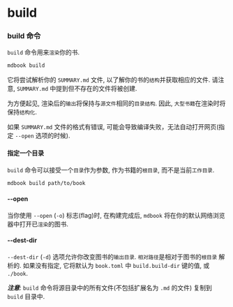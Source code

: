 # build

### build 命令

`build` 命令用来`渲染`你的书.

```bash
mdbook build
```

它将尝试解析你的 `SUMMARY.md` 文件, 以了解你的书的`结构`并获取相应的文件. 请注意, `SUMMARY.md` 中提到但不存在的文件将被创建.

为方便起见, 渲染后的`输出`将保持与`源文件`相同的`目录结构`. 因此, `大型书籍`在渲染时将保持`结构化`.

如果 `SUMMARY.md` 文件的格式有错误, 可能会导致编译失败，无法自动打开网页(指定 `--open` 选项的时候).

#### 指定一个目录

`build` 命令可以接受一个`目录`作为参数, 作为书籍的`根目录`, 而不是当前`工作目录`.

```bash
mdbook build path/to/book
```

#### --open

当你使用 `--open` (`-o`) 标志(flag)时, 在构建完成后, `mdbook` 将在你的默认网络浏览器中打开已`渲染`的图书.

#### --dest-dir

`--dest-dir` (`-d`) 选项允许你改变图书的`输出目录`.
`相对路径`是相对于图书的`根目录` 解析的. 如果没有指定, 它将默认为 `book.toml` 中 `build.build-dir` 键的值, 或 `./book`.

***注意***: `build` 命令将源目录中的所有文件(不包括扩展名为 `.md` 的文件) 复制到 `build` 目录中. 
